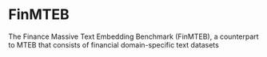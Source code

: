 # FinMTEB
The Finance Massive Text Embedding Benchmark (FinMTEB), a counterpart to MTEB that consists of financial domain-specific text datasets
